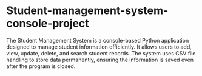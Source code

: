 # Student-management-system-console-project
The Student Management System is a console-based Python application designed to manage student information efficiently. It allows users to add, view, update, delete, and search student records. The system uses CSV file handling to store data permanently, ensuring the information is saved even after the program is closed.
